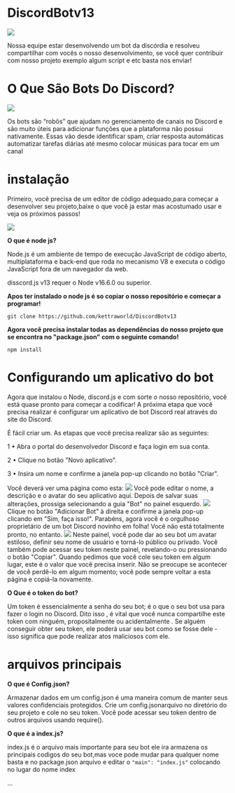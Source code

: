 # DiscordBotv13 

![](https://discord.com/assets/cb48d2a8d4991281d7a6a95d2f58195e.svg)

Nossa equipe estar desenvolvendo um bot da discórdia e resolveu compartilhar com vocês o nosso desenvolvimento, se você quer contribuir com nosso projeto exemplo algum script e etc basta nos enviar!

# O Que São Bots Do Discord?

![](https://psverso.com.br/wp-content/uploads/2021/08/discord-bots-768x432.png)

Os bots são “robôs” que ajudam no gerenciamento de canais no Discord e são muito úteis para adicionar funções que a plataforma não possui nativamente. Essas vão desde identificar spam, criar resposta automáticas automatizar tarefas diárias até mesmo colocar músicas para tocar em um canal

# instalação 

Primeiro, você precisa de um editor de código adequado,para começar a desenvolver seu projeto,baixe o que você ja estar mas acostumado usar e veja os próximos passos!


![](https://img.shields.io/badge/Node.js-43853D?style=for-the-badge&logo=node.js&logoColor=white)  

**O que é node js?**

Node.js é um ambiente de tempo de execução JavaScript de código aberto, multiplataforma e back-end que roda no mecanismo V8 e executa o código JavaScript fora de um navegador da web.

disscord.js v13 requer o Node v16.6.0 ou superior.

**Apos ter instalado o node js é so copiar o nosso repositório e começar a programar!**

```
git clone https://github.com/kettraworld/DiscordBotv13
```

**Agora você precisa instalar todas as dependências do nosso projeto que se encontra no "package.json" com o seguinte comando!**
```
npm install 
```
# Configurando um aplicativo do bot

Agora que instalou o Node, discord.js e com sorte o nosso repositório, você está quase pronto para começar a codificar! A próxima etapa que você precisa realizar é configurar um aplicativo de bot Discord real através do site do Discord.

É fácil criar um. As etapas que você precisa realizar são as seguintes:

1 • Abra o portal do desenvolvedor Discord e faça login em sua conta.

2 • Clique no botão "Novo aplicativo".

3 • Insira um nome e confirme a janela pop-up clicando no botão "Criar".

Você deverá ver uma página como esta:
![](https://discordjs.guide/assets/create-app.ed82aede.png)
Você pode editar o nome, a descrição e o avatar do seu aplicativo aqui. Depois de salvar suas alterações, prossiga selecionando a guia "Bot" no painel esquerdo.
![](https://discordjs.guide/assets/create-bot.44c7ea49.png)
Clique no botão "Adicionar Bot" à direita e confirme a janela pop-up clicando em "Sim, faça isso!". Parabéns, agora você é o orgulhoso proprietário de um bot Discord novinho em folha! Você não está totalmente pronto, no entanto.
![](https://discordjs.guide/assets/created-bot.b809fb6e.png)
Neste painel, você pode dar ao seu bot um avatar estiloso, definir seu nome de usuário e torná-lo público ou privado. Você também pode acessar seu token neste painel, revelando-o ou pressionando o botão "Copiar". Quando pedimos que você cole seu token em algum lugar, este é o valor que você precisa inserir. Não se preocupe se acontecer de você perdê-lo em algum momento; você pode sempre voltar a esta página e copiá-la novamente.

**O Que é o token do bot?**

Um token é essencialmente a senha do seu bot; é o que o seu bot usa para fazer o login no Discord. Dito isso , é vital que você nunca compartilhe este token com ninguém, propositalmente ou acidentalmente . Se alguém conseguir obter seu token, ele poderá usar seu bot como se fosse dele - isso significa que pode realizar atos maliciosos com ele.

# arquivos principais 

**O que é Config.json?**

Armazenar dados em um config.json é uma maneira comum de manter seus valores confidenciais protegidos. Crie um config.jsonarquivo no diretório do seu projeto e cole no seu token. Você pode acessar seu token dentro de outros arquivos usando require().

**O que é a index.js?**

index.js é o arquivo mais importante para seu bot ele ira armazena os principais codigos do seu bot,mas voce pode mudar para qualquer nome basta e no package.json arquivo e editar o ```"main": "index.js"``` colocando no lugar do nome index 

...

